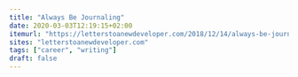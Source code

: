 ```yaml
---
title: "Always Be Journaling"
date: 2020-03-03T12:19:15+02:00
itemurl: "https://letterstoanewdeveloper.com/2018/12/14/always-be-journaling/"
sites: "letterstoanewdeveloper.com"
tags: ["career", "writing"]
draft: false
---
```

